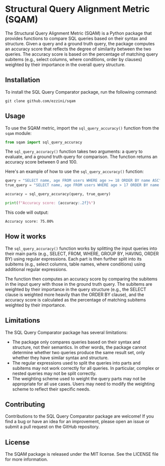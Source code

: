 # Structural Query Alignment Metric (SQAM)

The Structural Query Alignment Metric (SQAM) is a Python package that provides functions to compare SQL queries based on their syntax and structure. Given a query and a ground truth query, the package computes an accuracy score that reflects the degree of similarity between the two queries. The accuracy score is based on the percentage of matching query subitems (e.g., select columns, where conditions, order by clauses) weighted by their importance in the overall query structure.

## Installation

To install the SQL Query Comparator package, run the following command:

```
git clone github.com/ezzini/sqam
```

## Usage

To use the SQAM metric, import the `sql_query_accuracy()` function from the `sqam` module:

```python
from sqam import sql_query_accuracy
```

The `sql_query_accuracy()` function takes two arguments: a query to evaluate, and a ground truth query for comparison. The function returns an accuracy score between 0 and 100.

Here's an example of how to use the `sql_query_accuracy()` function:

```python
query = "SELECT name, age FROM users WHERE age >= 18 ORDER BY name ASC"
true_query = "SELECT name, age FROM users WHERE age > 17 ORDER BY name ASC"

accuracy = sql_query_accuracy(query, true_query)

print(f"Accuracy score: {accuracy:.2f}%")
```

This code will output:

```
Accuracy score: 75.00%
```

## How it works

The `sql_query_accuracy()` function works by splitting the input queries into their main parts (e.g., SELECT, FROM, WHERE, GROUP BY, HAVING, ORDER BY) using regular expressions. Each part is then further split into its subitems (e.g., select columns, table names, where conditions) using additional regular expressions.

The function then computes an accuracy score by comparing the subitems in the input query with those in the ground truth query. The subitems are weighted by their importance in the query structure (e.g., the SELECT clause is weighted more heavily than the ORDER BY clause), and the accuracy score is calculated as the percentage of matching subitems weighted by their importance.

## Limitations

The SQL Query Comparator package has several limitations:

- The package only compares queries based on their syntax and structure, not their semantics. In other words, the package cannot determine whether two queries produce the same result set, only whether they have similar syntax and structure.
- The regular expressions used to split the queries into parts and subitems may not work correctly for all queries. In particular, complex or nested queries may not be split correctly.
- The weighting scheme used to weight the query parts may not be appropriate for all use cases. Users may need to modify the weighting scheme to reflect their specific needs.

## Contributing

Contributions to the SQL Query Comparator package are welcome! If you find a bug or have an idea for an improvement, please open an issue or submit a pull request on the GitHub repository.

## License

The SQAM package is released under the MIT license. See the LICENSE file for more information.

